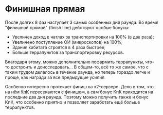 # Финишная прямая

После долгих 8 фаз наступает 3 самых особенных дня раунда. Во время "финишной прямой" (finish line) действуют особые бонусы:

- Увеличен доход в чатлах за транспортировки на 100% (в два раза);
- Увеличено поступление ОИ (микроскопов) на 100%;
- Здания хабитата строятся в 4 раза быстрее;
- Больше террапунктов за транспортировку ресурсов.

Благодаря этому, можно дополнительно пофармить террапункты, что-то достроить и доисследовать... В общем-то, всё то же самое,
что с таким трудом делалось в течение раунда, но теперь гораздо легче и проще, как награда за все предыдущие усилия.

Особенно интересно протекает финиш на x2-сервере. Дело в том, что на нём [КпК](cvc.md) пересекаются с финишем, а сам бонус КпК
приходится на последние два дня раунда. Поэтому можно получить также и бонус КпК, что особенно приятно и позволяет заработать
ещё больше террапунктов.
